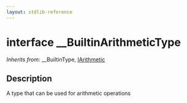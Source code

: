 ```yaml
---
layout: stdlib-reference
---
```


# interface \_\_BuiltinArithmeticType

*Inherits from:* \_\_BuiltinType, [IArithmetic](/stdlib-reference/interfaces/IArithmetic/index)

## Description

A type that can be used for arithmetic operations

